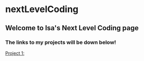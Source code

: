 # nextLevelCoding
## Welcome to Isa's Next Level Coding page
### The links to my projects will be down below!

[Project 1:](project1/index.html)